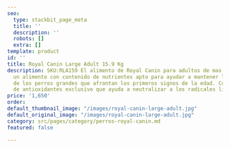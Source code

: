```yaml
---
seo:
  type: stackbit_page_meta
  title: ''
  description: ''
  robots: []
  extra: []
template: product
id: ''
title: Royal Canin Large Adult 15.9 Kg
description: SKU:RLA159 El alimento de Royal Canin para adultos de mas de 5 años es
  un alimento con contenido de nutrientes apto para ayudar a mantener la vitalidad
  de los perros grandes que afrontan los primeros signos de la edad. Contiene un complejo
  de antioxidantes exclusivo que ayuda a neutralizar a los radicales libres.
price: '1,650'
order: 
default_thumbnail_image: "/images/royal-canin-large-adult.jpg"
default_original_image: "/images/royal-canin-large-adult.jpg"
category: src/pages/category/perros-royal-canin.md
featured: false

---
```

